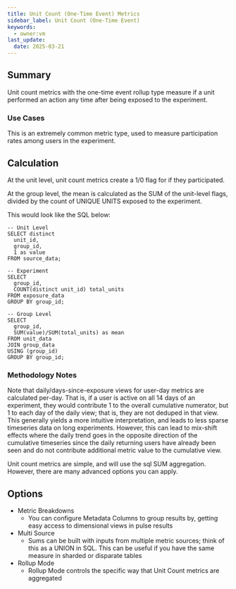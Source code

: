 ```yaml
---
title: Unit Count (One-Time Event) Metrics
sidebar_label: Unit Count (One-Time Event)
keywords:
  - owner:vm
last_update:
  date: 2025-03-21
---
```


## Summary

Unit count metrics with the one-time event rollup type measure if a unit performed an action any time after being exposed to the experiment.

### Use Cases

This is an extremely common metric type, used to measure participation rates among users in the experiment.

## Calculation

At the unit level, unit count metrics create a 1/0 flag for if they participated.

At the group level, the mean is calculated as the SUM of the unit-level flags, divided by the count of UNIQUE UNITS exposed to the experiment.

This would look like the SQL below:

```
-- Unit Level
SELECT distinct
  unit_id,
  group_id,
  1 as value
FROM source_data;

-- Experiment
SELECT
  group_id,
  COUNT(distinct unit_id) total_units
FROM exposure_data
GROUP BY group_id;

-- Group Level
SELECT
  group_id,
  SUM(value)/SUM(total_units) as mean
FROM unit_data
JOIN group_data
USING (group_id)
GROUP BY group_id;
```

### Methodology Notes

Note that daily/days-since-exposure views for user-day metrics are calculated per-day. That is, if a user is active on all 14 days of an experiment, they would contribute 1 to the overall cumulative numerator, but 1 to each day of the daily view; that is, they are not deduped in that view. This generally yields a more intuitive interpretation, and leads to less sparse timeseries data on long experiments. However, this can lead to mix-shift effects where the daily trend goes in the opposite direction of the cumulative timeseries since the daily returning users have already been seen and do not contribute additional metric value to the cumulative view.

Unit count metrics are simple, and will use the sql SUM aggregation. However, there are many advanced options you can apply.

## Options

- Metric Breakdowns
  - You can configure Metadata Columns to group results by, getting easy access to dimensional views in pulse results
- Multi Source
  - Sums can be built with inputs from multiple metric sources; think of this as a UNION in SQL. This can be useful if you have the same measure in sharded or disparate tables
- Rollup Mode
  - Rollup Mode controls the specific way that Unit Count metrics are aggregated
